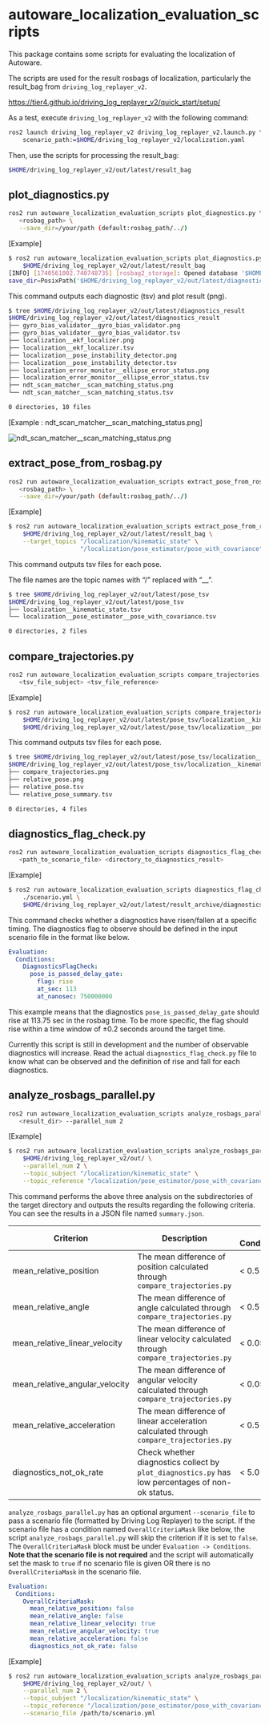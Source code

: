 # autoware_localization_evaluation_scripts

This package contains some scripts for evaluating the localization of Autoware.

The scripts are used for the result rosbags of localization, particularly the result_bag from `driving_log_replayer_v2`.

<https://tier4.github.io/driving_log_replayer_v2/quick_start/setup/>

As a test, execute `driving_log_replayer_v2` with the following command:

```bash
ros2 launch driving_log_replayer_v2 driving_log_replayer_v2.launch.py \
    scenario_path:=$HOME/driving_log_replayer_v2/localization.yaml
```

Then, use the scripts for processing the result_bag:

```bash
$HOME/driving_log_replayer_v2/out/latest/result_bag
```

## plot_diagnostics.py

```bash
ros2 run autoware_localization_evaluation_scripts plot_diagnostics.py \
   <rosbag_path> \
   --save_dir=/your/path (default:rosbag_path/../)
```

[Example]

```bash
$ ros2 run autoware_localization_evaluation_scripts plot_diagnostics.py \
    $HOME/driving_log_replayer_v2/out/latest/result_bag
[INFO] [1740561002.740748735] [rosbag2_storage]: Opened database '$HOME/driving_log_replayer_v2/out/latest/result_bag/result_bag_0.db3' for READ_ONLY.
save_dir=PosixPath('$HOME/driving_log_replayer_v2/out/latest/diagnostics_result')
```

This command outputs each diagnostic (tsv) and plot result (png).

```bash
$ tree $HOME/driving_log_replayer_v2/out/latest/diagnostics_result
$HOME/driving_log_replayer_v2/out/latest/diagnostics_result
├── gyro_bias_validator__gyro_bias_validator.png
├── gyro_bias_validator__gyro_bias_validator.tsv
├── localization__ekf_localizer.png
├── localization__ekf_localizer.tsv
├── localization__pose_instability_detector.png
├── localization__pose_instability_detector.tsv
├── localization_error_monitor__ellipse_error_status.png
├── localization_error_monitor__ellipse_error_status.tsv
├── ndt_scan_matcher__scan_matching_status.png
└── ndt_scan_matcher__scan_matching_status.tsv

0 directories, 10 files
```

[Example : ndt_scan_matcher__scan_matching_status.png]

![ndt_scan_matcher__scan_matching_status.png](./media/ndt_scan_matcher__scan_matching_status.png)

## extract_pose_from_rosbag.py

```bash
ros2 run autoware_localization_evaluation_scripts extract_pose_from_rosbag.py \
   <rosbag_path> \
   --save_dir=/your/path (default:rosbag_path/../)
```

[Example]

```bash
$ ros2 run autoware_localization_evaluation_scripts extract_pose_from_rosbag.py \
    $HOME/driving_log_replayer_v2/out/latest/result_bag \
    --target_topics "/localization/kinematic_state" \
                    "/localization/pose_estimator/pose_with_covariance"
```

This command outputs tsv files for each pose.

The file names are the topic names with “/” replaced with “\_\_”.

```bash
$ tree $HOME/driving_log_replayer_v2/out/latest/pose_tsv
$HOME/driving_log_replayer_v2/out/latest/pose_tsv
├── localization__kinematic_state.tsv
└── localization__pose_estimator__pose_with_covariance.tsv

0 directories, 2 files
```

## compare_trajectories.py

```bash
ros2 run autoware_localization_evaluation_scripts compare_trajectories.py \
   <tsv_file_subject> <tsv_file_reference>
```

[Example]

```bash
$ ros2 run autoware_localization_evaluation_scripts compare_trajectories.py \
    $HOME/driving_log_replayer_v2/out/latest/pose_tsv/localization__kinematic_state.tsv \
    $HOME/driving_log_replayer_v2/out/latest/pose_tsv/localization__pose_estimator__pose_with_covariance.tsv
```

This command outputs tsv files for each pose.

```bash
$ tree $HOME/driving_log_replayer_v2/out/latest/pose_tsv/localization__kinematic_state_result
$HOME/driving_log_replayer_v2/out/latest/pose_tsv/localization__kinematic_state_result
├── compare_trajectories.png
├── relative_pose.png
├── relative_pose.tsv
└── relative_pose_summary.tsv

0 directories, 4 files
```

## diagnostics_flag_check.py

```bash
ros2 run autoware_localization_evaluation_scripts diagnostics_flag_check.py \
   <path_to_scenario_file> <directory_to_diagnostics_result>
```

[Example]

```bash
$ ros2 run autoware_localization_evaluation_scripts diagnostics_flag_check.py \
    ./scenario.yml \
    $HOME/driving_log_replayer_v2/out/latest/result_archive/diagnostics_result
```

This command checks whether a diagnostics have risen/fallen at a specific timing.
The diagnostics flag to observe should be defined in the input scenario file in the format like below.

```yaml
Evaluation:
  Conditions:
    DiagnosticsFlagCheck:
      pose_is_passed_delay_gate:
        flag: rise
        at_sec: 113
        at_nanosec: 750000000
```

This example means that the diagnostics `pose_is_passed_delay_gate` should rise at 113.75 sec in the rosbag time. To be more specific, the flag should rise within a time window of ±0.2 seconds around the target time.

Currently this script is still in development and the number of observable diagnostics will increase.
Read the actual `diagnostics_flag_check.py` file to know what can be observed and the definition of rise and fall for each diagnostics.

## analyze_rosbags_parallel.py

```bash
ros2 run autoware_localization_evaluation_scripts analyze_rosbags_parallel.py \
   <result_dir> --parallel_num 2
```

[Example]

```bash
$ ros2 run autoware_localization_evaluation_scripts analyze_rosbags_parallel.py \
    $HOME/driving_log_replayer_v2/out/ \
    --parallel_num 2 \
    --topic_subject "/localization/kinematic_state" \
    --topic_reference "/localization/pose_estimator/pose_with_covariance"
```

This command performs the above three analysis on the subdirectories of the target directory and outputs the results regarding the following criteria.
You can see the results in a JSON file named `summary.json`.

| Criterion                      | Description                                                                                      | Success Condition/Threshold |
| ------------------------------ | ------------------------------------------------------------------------------------------------ | --------------------------- |
| mean_relative_position         | The mean difference of position calculated through `compare_trajectories.py`                     | < 0.5 [m]                   |
| mean_relative_angle            | The mean difference of angle calculated through `compare_trajectories.py`                        | < 0.5 [deg]                 |
| mean_relative_linear_velocity  | The mean difference of linear velocity calculated through `compare_trajectories.py`              | < 0.05 [m/s]                |
| mean_relative_angular_velocity | The mean difference of angular velocity calculated through `compare_trajectories.py`             | < 0.05 [rad/s]              |
| mean_relative_acceleration     | The mean difference of linear acceleration calculated through `compare_trajectories.py`          | < 0.5 [m/s^2]               |
| diagnostics_not_ok_rate        | Check whether diagnostics collect by `plot_diagnostics.py` has low percentages of non-ok status. | < 5.0 [%]                   |

`analyze_rosbags_parallel.py` has an optional argument `--scenario_file` to pass a scenario file (formatted by Driving Log Replayer) to the script.
If the scenario file has a condition named `OverallCriteriaMask` like below, the script `analyze_rosbags_parallel.py` will skip the criterion if it is set to `false`.
The `OverallCriteriaMask` block must be under `Evaluation -> Conditions`. **Note that the scenario file is not required** and the script will automatically set the mask to `true` if no scenario file is given OR there is no `OverallCriteriaMask` in the scenario file.

```yaml
Evaluation:
  Conditions:
    OverallCriteriaMask:
      mean_relative_position: false
      mean_relative_angle: false
      mean_relative_linear_velocity: true
      mean_relative_angular_velocity: true
      mean_relative_acceleration: false
      diagnostics_not_ok_rate: false
```

[Example]

```bash
$ ros2 run autoware_localization_evaluation_scripts analyze_rosbags_parallel.py \
    $HOME/driving_log_replayer_v2/out/ \
    --parallel_num 2 \
    --topic_subject "/localization/kinematic_state" \
    --topic_reference "/localization/pose_estimator/pose_with_covariance" \
    --scenario_file /path/to/scenario.yml
```
